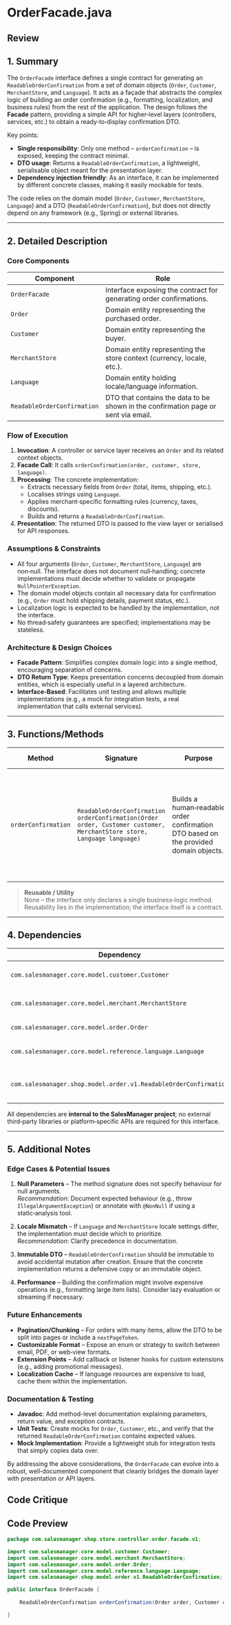 # OrderFacade.java

## Review

## 1. Summary
The `OrderFacade` interface defines a single contract for generating an `ReadableOrderConfirmation` from a set of domain objects (`Order`, `Customer`, `MerchantStore`, and `Language`). It acts as a façade that abstracts the complex logic of building an order confirmation (e.g., formatting, localization, and business rules) from the rest of the application. The design follows the **Facade** pattern, providing a simple API for higher‑level layers (controllers, services, etc.) to obtain a ready‑to‑display confirmation DTO.

Key points:
- **Single responsibility**: Only one method – `orderConfirmation` – is exposed, keeping the contract minimal.
- **DTO usage**: Returns a `ReadableOrderConfirmation`, a lightweight, serialisable object meant for the presentation layer.
- **Dependency injection friendly**: As an interface, it can be implemented by different concrete classes, making it easily mockable for tests.

The code relies on the domain model (`Order`, `Customer`, `MerchantStore`, `Language`) and a DTO (`ReadableOrderConfirmation`), but does not directly depend on any framework (e.g., Spring) or external libraries.

---

## 2. Detailed Description
### Core Components
| Component | Role |
|-----------|------|
| `OrderFacade` | Interface exposing the contract for generating order confirmations. |
| `Order` | Domain entity representing the purchased order. |
| `Customer` | Domain entity representing the buyer. |
| `MerchantStore` | Domain entity representing the store context (currency, locale, etc.). |
| `Language` | Domain entity holding locale/language information. |
| `ReadableOrderConfirmation` | DTO that contains the data to be shown in the confirmation page or sent via email. |

### Flow of Execution
1. **Invocation**: A controller or service layer receives an `Order` and its related context objects.  
2. **Facade Call**: It calls `orderConfirmation(order, customer, store, language)`.  
3. **Processing**: The concrete implementation:
   - Extracts necessary fields from `Order` (total, items, shipping, etc.).
   - Localises strings using `Language`.
   - Applies merchant‑specific formatting rules (currency, taxes, discounts).
   - Builds and returns a `ReadableOrderConfirmation`.  
4. **Presentation**: The returned DTO is passed to the view layer or serialised for API responses.

### Assumptions & Constraints
- All four arguments (`Order`, `Customer`, `MerchantStore`, `Language`) are non‑null. The interface does not document null‑handling; concrete implementations must decide whether to validate or propagate `NullPointerException`.
- The domain model objects contain all necessary data for confirmation (e.g., `Order` must hold shipping details, payment status, etc.).
- Localization logic is expected to be handled by the implementation, not the interface.
- No thread‑safety guarantees are specified; implementations may be stateless.

### Architecture & Design Choices
- **Facade Pattern**: Simplifies complex domain logic into a single method, encouraging separation of concerns.
- **DTO Return Type**: Keeps presentation concerns decoupled from domain entities, which is especially useful in a layered architecture.
- **Interface‑Based**: Facilitates unit testing and allows multiple implementations (e.g., a mock for integration tests, a real implementation that calls external services).

---

## 3. Functions/Methods
| Method | Signature | Purpose | Inputs | Outputs | Side Effects |
|--------|-----------|---------|--------|---------|--------------|
| `orderConfirmation` | `ReadableOrderConfirmation orderConfirmation(Order order, Customer customer, MerchantStore store, Language language)` | Builds a human‑readable order confirmation DTO based on the provided domain objects. | `Order` – order details. <br>`Customer` – buyer information. <br>`MerchantStore` – store context (currency, locale). <br>`Language` – localization settings. | `ReadableOrderConfirmation` – DTO ready for display or serialization. | None (should be side‑effect free). |

> **Reusable / Utility**  
> None – the interface only declares a single business‑logic method. Reusability lies in the implementation; the interface itself is a contract.

---

## 4. Dependencies
| Dependency | Type | Notes |
|------------|------|-------|
| `com.salesmanager.core.model.customer.Customer` | Domain (internal) | Represents the customer entity. |
| `com.salesmanager.core.model.merchant.MerchantStore` | Domain (internal) | Holds store‑specific settings. |
| `com.salesmanager.core.model.order.Order` | Domain (internal) | Contains order data. |
| `com.salesmanager.core.model.reference.language.Language` | Domain (internal) | Holds language/locale information. |
| `com.salesmanager.shop.model.order.v1.ReadableOrderConfirmation` | DTO (internal) | Light‑weight, serialisable confirmation object. |

All dependencies are **internal to the SalesManager project**; no external third‑party libraries or platform‑specific APIs are required for this interface.

---

## 5. Additional Notes
### Edge Cases & Potential Issues
1. **Null Parameters** – The method signature does not specify behaviour for null arguments.  
   *Recommendation*: Document expected behaviour (e.g., throw `IllegalArgumentException`) or annotate with `@NonNull` if using a static‑analysis tool.

2. **Locale Mismatch** – If `Language` and `MerchantStore` locale settings differ, the implementation must decide which to prioritize.  
   *Recommendation*: Clarify precedence in documentation.

3. **Immutable DTO** – `ReadableOrderConfirmation` should be immutable to avoid accidental mutation after creation. Ensure that the concrete implementation returns a defensive copy or an immutable object.

4. **Performance** – Building the confirmation might involve expensive operations (e.g., formatting large item lists). Consider lazy evaluation or streaming if necessary.

### Future Enhancements
- **Pagination/Chunking** – For orders with many items, allow the DTO to be split into pages or include a `nextPageToken`.
- **Customizable Format** – Expose an enum or strategy to switch between email, PDF, or web‑view formats.
- **Extension Points** – Add callback or listener hooks for custom extensions (e.g., adding promotional messages).
- **Localization Cache** – If language resources are expensive to load, cache them within the implementation.

### Documentation & Testing
- **Javadoc**: Add method-level documentation explaining parameters, return value, and exception contracts.
- **Unit Tests**: Create mocks for `Order`, `Customer`, etc., and verify that the returned `ReadableOrderConfirmation` contains expected values.
- **Mock Implementation**: Provide a lightweight stub for integration tests that simply copies data over.

By addressing the above considerations, the `OrderFacade` can evolve into a robust, well‑documented component that cleanly bridges the domain layer with presentation or API layers.

## Code Critique



## Code Preview

```java
package com.salesmanager.shop.store.controller.order.facade.v1;

import com.salesmanager.core.model.customer.Customer;
import com.salesmanager.core.model.merchant.MerchantStore;
import com.salesmanager.core.model.order.Order;
import com.salesmanager.core.model.reference.language.Language;
import com.salesmanager.shop.model.order.v1.ReadableOrderConfirmation;

public interface OrderFacade {
	
	ReadableOrderConfirmation orderConfirmation(Order order, Customer customer, MerchantStore store, Language language);

}



```
